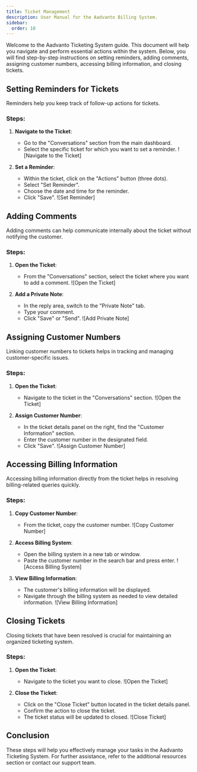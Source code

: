 ```yaml
---
title: Ticket Management
description: User Manual for the Aadvanto Billing System.
sidebar:
  order: 10
---
```


Welcome to the Aadvanto Ticketing System guide. This document will help you navigate and perform essential actions within the system. Below, you will find step-by-step instructions on setting reminders, adding comments, assigning customer numbers, accessing billing information, and closing tickets.

## Setting Reminders for Tickets

Reminders help you keep track of follow-up actions for tickets.

### Steps:
1. **Navigate to the Ticket**:
   - Go to the "Conversations" section from the main dashboard.
   - Select the specific ticket for which you want to set a reminder.
   ![Navigate to the Ticket]

2. **Set a Reminder**:
   - Within the ticket, click on the "Actions" button (three dots).
   - Select "Set Reminder".
   - Choose the date and time for the reminder.
   - Click "Save".
   ![Set Reminder]

## Adding Comments

Adding comments can help communicate internally about the ticket without notifying the customer.

### Steps:
1. **Open the Ticket**:
   - From the "Conversations" section, select the ticket where you want to add a comment.
   ![Open the Ticket]

2. **Add a Private Note**:
   - In the reply area, switch to the "Private Note" tab.
   - Type your comment.
   - Click "Save" or "Send".
   ![Add Private Note]

## Assigning Customer Numbers

Linking customer numbers to tickets helps in tracking and managing customer-specific issues.

### Steps:
1. **Open the Ticket**:
   - Navigate to the ticket in the "Conversations" section.
   ![Open the Ticket]

2. **Assign Customer Number**:
   - In the ticket details panel on the right, find the "Customer Information" section.
   - Enter the customer number in the designated field.
   - Click "Save".
   ![Assign Customer Number]

## Accessing Billing Information

Accessing billing information directly from the ticket helps in resolving billing-related queries quickly.

### Steps:
1. **Copy Customer Number**:
   - From the ticket, copy the customer number.
   ![Copy Customer Number]

2. **Access Billing System**:
   - Open the billing system in a new tab or window.
   - Paste the customer number in the search bar and press enter.
   ![Access Billing System]

3. **View Billing Information**:
   - The customer's billing information will be displayed.
   - Navigate through the billing system as needed to view detailed information.
   ![View Billing Information]

## Closing Tickets

Closing tickets that have been resolved is crucial for maintaining an organized ticketing system.

### Steps:
1. **Open the Ticket**:
   - Navigate to the ticket you want to close.
   ![Open the Ticket]

2. **Close the Ticket**:
   - Click on the "Close Ticket" button located in the ticket details panel.
   - Confirm the action to close the ticket.
   - The ticket status will be updated to closed.
   ![Close Ticket]

## Conclusion

These steps will help you effectively manage your tasks in the Aadvanto Ticketing System. For further assistance, refer to the additional resources section or contact our support team.